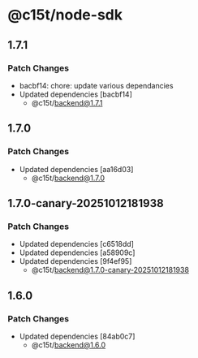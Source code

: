 # @c15t/node-sdk

## 1.7.1

### Patch Changes

- bacbf14: chore: update various dependancies
- Updated dependencies [bacbf14]
  - @c15t/backend@1.7.1

## 1.7.0

### Patch Changes

- Updated dependencies [aa16d03]
  - @c15t/backend@1.7.0

## 1.7.0-canary-20251012181938

### Patch Changes

- Updated dependencies [c6518dd]
- Updated dependencies [a58909c]
- Updated dependencies [9f4ef95]
  - @c15t/backend@1.7.0-canary-20251012181938

## 1.6.0

### Patch Changes

- Updated dependencies [84ab0c7]
  - @c15t/backend@1.6.0
